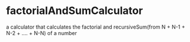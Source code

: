 
# factorialAndSumCalculator
a calculator that calculates the factorial and recursiveSum(from N +  N-1 + N-2 + ....  + N-N) of a number  
